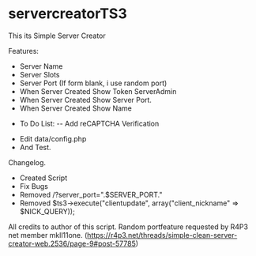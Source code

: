 # servercreatorTS3
This its Simple Server Creator

Features:

+ Server Name
+ Server Slots
+ Server Port (If form blank, i use random port)
+ When Server Created Show Token ServerAdmin
+ When Server Created Show Server Port.
+ When Server Created Show Name

- To Do List:
-- Add reCAPTCHA Verification

+ Edit data/config.php
+ And Test.


Changelog.
+ Created Script
+ Fix Bugs
+ Removed /?server_port=".$SERVER_PORT."
+ Removed $ts3->execute("clientupdate", array("client_nickname" => $NICK_QUERY));

All credits to author of this script. Random portfeature requested by R4P3 net member mkll11one. (https://r4p3.net/threads/simple-clean-server-creator-web.2536/page-9#post-57785)
